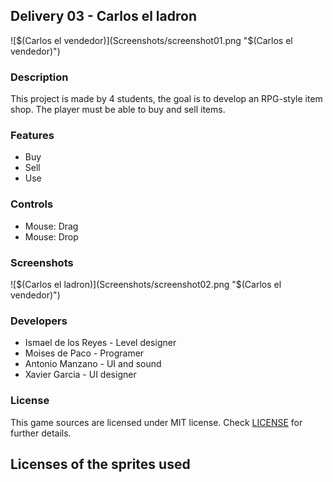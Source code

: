 ## Delivery 03 - Carlos el ladron

![$(Carlos el vendedor)](Screenshots/screenshot01.png "$(Carlos el vendedor)")

### Description

This project is made by 4 students, the goal is to develop an RPG-style item shop. The player must be able to buy and sell items.

### Features

 - Buy
 - Sell
 - Use

### Controls

- Mouse: Drag
- Mouse: Drop

### Screenshots

![$(Carlos el ladron)](Screenshots/screenshot02.png "$(Carlos el vendedor)")

### Developers

 - Ismael de los Reyes - Level designer
 - Moises de Paco - Programer
 - Antonio Manzano - UI and sound
 - Xavier Garcia - UI designer

### License

This game sources are licensed under MIT license. Check [LICENSE](LICENSE) for further details.

Licenses of the sprites used
- 
